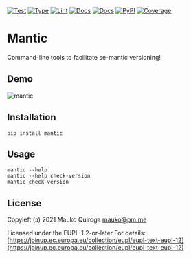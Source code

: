 [![Test](https://github.com/maukoquiroga/mantic/workflows/test/badge.svg)](https://github.com/maukoquiroga/mantic/actions?workflow=test)
[![Type](https://github.com/maukoquiroga/mantic/workflows/type/badge.svg)](https://github.com/maukoquiroga/mantic/actions?workflow=type)
[![Lint](https://github.com/maukoquiroga/mantic/workflows/lint/badge.svg)](https://github.com/maukoquiroga/mantic/actions?workflow=lint)
[![Docs](https://github.com/maukoquiroga/mantic/workflows/docs/badge.svg)](https://github.com/maukoquiroga/mantic/actions?workflow=docs)
[![Docs](https://readthedocs.org/projects/mantic/badge/)](https://mantic.readthedocs.io/)
[![PyPI](https://img.shields.io/pypi/v/mantic.svg)](https://pypi.org/project/mantic/)
[![Coverage](https://codecov.io/gh/maukoquiroga/mantic/branch/main/graph/badge.svg)](https://codecov.io/gh/maukoquiroga/mantic)

# Mantic

Command-line tools to facilitate se-mantic versioning!

## Demo

![mantic](https://user-images.githubusercontent.com/329236/137640522-1673fc7e-8d88-4418-b10a-29e1e4a1408a.gif)

## Installation

```
pip install mantic
```

## Usage

```
mantic --help
mantic --help check-version
mantic check-version
```

## License

Copyleft (ɔ) 2021 Mauko Quiroga <mauko@pm.me>

Licensed under the EUPL-1.2-or-later
For details: [https://joinup.ec.europa.eu/collection/eupl/eupl-text-eupl-12](https://joinup.ec.europa.eu/collection/eupl/eupl-text-eupl-12)
